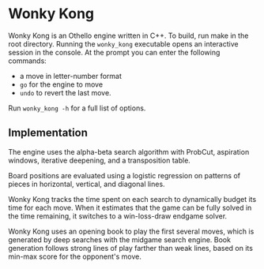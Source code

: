 # Wonky Kong

Wonky Kong is an Othello engine written in C++.
To build, run make in the root directory.
Running the `wonky_kong` executable opens an interactive session in the console.
At the prompt you can enter the following commands:
- a move in letter-number format
- `go` for the engine to move
- `undo` to revert the last move.

Run `wonky_kong -h` for a full list of options.

## Implementation

The engine uses the alpha-beta search algorithm with ProbCut, aspiration windows, iterative deepening, and a transposition table.

Board positions are evaluated using a logistic regression on patterns of pieces in horizontal, vertical, and diagonal lines.

Wonky Kong tracks the time spent on each search to dynamically budget its time for each move.
When it estimates that the game can be fully solved in the time remaining, it switches to a win-loss-draw endgame solver.

Wonky Kong uses an opening book to play the first several moves, which is generated by deep searches with the midgame search engine.
Book generation follows strong lines of play farther than weak lines, based on its min-max score for the opponent's move.
